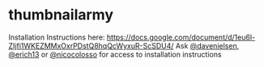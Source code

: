 # thumbnailarmy

Installation Instructions here: https://docs.google.com/document/d/1eu6l-ZIjfi1WKEZMMxOxrPDstQ8hqQcWyxuR-ScSDU4/
Ask <a href="http://twitter.com/davenielsen">@davenielsen</a>, <a href="http://twitter.com/erich13">@erich13</a> or <a href="http://twitter.com/nicocolosso">@nicocolosso</a> for access to installation instructions
